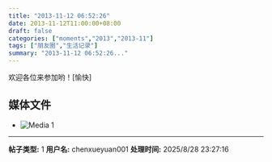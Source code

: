 ```yaml
---
title: "2013-11-12 06:52:26"
date: 2013-11-12T11:00:00+08:00
draft: false
categories: ["moments","2013","2013-11"]
tags: ["朋友圈","生活记录"]
summary: "2013-11-12 06:52:26..."
---
```


欢迎各位来参加哟！[愉快]

## 媒体文件

- ![Media 1](/Moments/photos/2013-11-12/201311120652260.jpg)

---

**帖子类型:** 1
**用户名:** chenxueyuan001
**处理时间:** 2025/8/28 23:27:16
